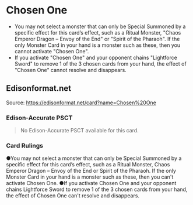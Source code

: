 # Chosen One

*   You may not select a monster that can only be Special Summoned by a specific effect for this card’s effect, such as a Ritual Monster, "Chaos Emperor Dragon – Envoy of the End" or "Spirit of the Pharaoh". If the only Monster Card in your hand is a monster such as these, then you cannot activate "Chosen One".
*   If you activate "Chosen One" and your opponent chains "Lightforce Sword" to remove 1 of the 3 chosen cards from your hand, the effect of "Chosen One" cannot resolve and disappears.

## Edisonformat.net

Source: https://edisonformat.net/card?name=Chosen%20One

### Edison-Accurate PSCT

> No Edison-Accurate PSCT available for this card.

### Card Rulings

●You may not select a monster that can only be Special Summoned by a specific effect for this card’s effect, such as a Ritual Monster, Chaos Emperor Dragon – Envoy of the End or Spirit of the Pharaoh. If the only Monster Card in your hand is a monster such as these, then you can't activate Chosen One.
●If you activate Chosen One and your opponent chains Lightforce Sword to remove 1 of the 3 chosen cards from your hand, the effect of Chosen One can't resolve and disappears.
            